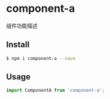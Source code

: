 # component-a

组件功能描述

## Install

```bash
$ npm i component-a --save
```

## Usage

```jsx
import ComponentA from 'component-a';
```
